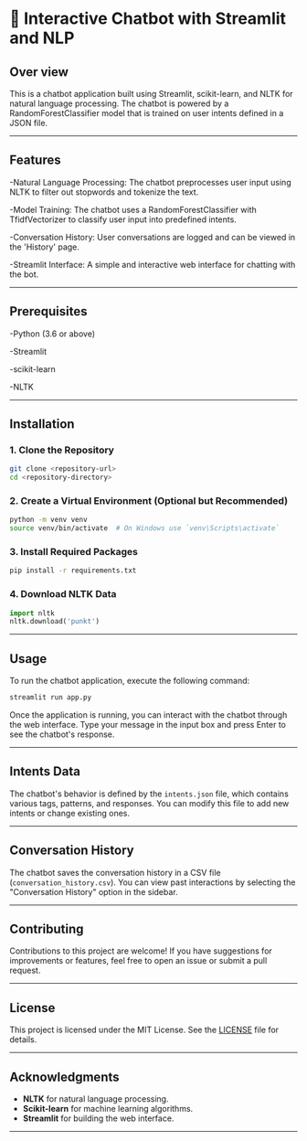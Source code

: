 # 💬 Interactive Chatbot with Streamlit and NLP
## Over view 
This is a chatbot application built using Streamlit, scikit-learn, and NLTK for natural language processing. The chatbot is powered by a RandomForestClassifier model that is trained on user intents defined in a JSON file.

---

## Features
-Natural Language Processing: The chatbot preprocesses user input using NLTK to filter out stopwords and tokenize the text.

-Model Training: The chatbot uses a RandomForestClassifier with TfidfVectorizer to classify user input into predefined intents.

-Conversation History: User conversations are logged and can be viewed in the 'History' page.

-Streamlit Interface: A simple and interactive web interface for chatting with the bot.

---

## Prerequisites

-Python (3.6 or above)

-Streamlit

-scikit-learn

-NLTK

---

## Installation

### 1. Clone the Repository
```bash
git clone <repository-url>
cd <repository-directory>
```

### 2. Create a Virtual Environment (Optional but Recommended)
```bash
python -m venv venv
source venv/bin/activate  # On Windows use `venv\Scripts\activate`
```

### 3. Install Required Packages
```bash
pip install -r requirements.txt
```

### 4. Download NLTK Data
```python
import nltk
nltk.download('punkt')
```

---

## Usage
To run the chatbot application, execute the following command:
```bash
streamlit run app.py
```

Once the application is running, you can interact with the chatbot through the web interface. Type your message in the input box and press Enter to see the chatbot's response.

---

## Intents Data
The chatbot's behavior is defined by the `intents.json` file, which contains various tags, patterns, and responses. You can modify this file to add new intents or change existing ones.

---

## Conversation History
The chatbot saves the conversation history in a CSV file (`conversation_history.csv`). You can view past interactions by selecting the "Conversation History" option in the sidebar.

---

## Contributing
Contributions to this project are welcome! If you have suggestions for improvements or features, feel free to open an issue or submit a pull request.

---

## License
This project is licensed under the MIT License. See the [LICENSE](LICENSE) file for details.

---

## Acknowledgments
- **NLTK** for natural language processing.
- **Scikit-learn** for machine learning algorithms.
- **Streamlit** for building the web interface.

---

